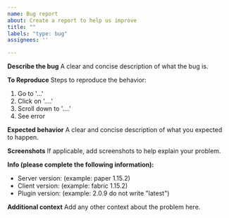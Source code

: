 ```yaml
---
name: Bug report
about: Create a report to help us improve
title: ""
labels: "type: bug"
assignees: ''

---
```


**Describe the bug**
A clear and concise description of what the bug is.

**To Reproduce**
Steps to reproduce the behavior:
1. Go to '...'
2. Click on '....'
3. Scroll down to '....'
4. See error

**Expected behavior**
A clear and concise description of what you expected to happen.

**Screenshots**
If applicable, add screenshots to help explain your problem.

**Info (please complete the following information):**
 - Server version: (example: paper 1.15.2)
 - Client version: (example: fabric 1.15.2)
 - Plugin version: (example: 2.0.9 do not write "latest")

**Additional context**
Add any other context about the problem here.
